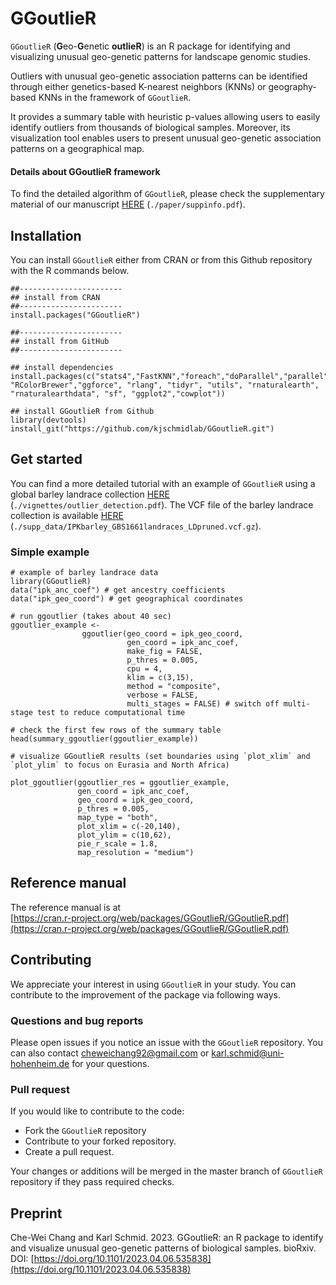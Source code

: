 # GGoutlieR

`GGoutlieR` (**G**eo-**G**enetic **outlieR**) is an R package for identifying and visualizing unusual geo-genetic patterns for landscape genomic studies.

Outliers with unusual geo-genetic association patterns can be identified through either genetics-based K-nearest neighbors (KNNs) or geography-based KNNs in the framework of `GGoutlieR`.

It provides a summary table with heuristic p-values allowing users to easily identify outliers from thousands of biological samples.
Moreover, its visualization tool enables users to present unusual geo-genetic association patterns on a geographical map.

#### Details about GGoutlieR framework

To find the detailed algorithm of `GGoutlieR`, please check the supplementary material of our manuscript [HERE](https://github.com/kjschmidlab/GGoutlieR/blob/master/paper/suppinfo.pdf) (`./paper/suppinfo.pdf`).

## Installation

You can install `GGoutlieR` either from CRAN or from this Github repository with the R commands below.

```
##-----------------------
## install from CRAN
##-----------------------
install.packages("GGoutlieR")

##-----------------------
## install from GitHub
##-----------------------

## install dependencies
install.packages(c("stats4","FastKNN","foreach","doParallel","parallel","scales", "RColorBrewer","ggforce", "rlang", "tidyr", "utils", "rnaturalearth", "rnaturalearthdata", "sf", "ggplot2","cowplot"))

## install GGoutlieR from Github
library(devtools)
install_git("https://github.com/kjschmidlab/GGoutlieR.git")
```

## Get started

You can find a more detailed tutorial with an example of `GGoutlieR` using a global barley landrace collection [HERE](https://github.com/kjschmidlab/GGoutlieR/blob/master/vignettes/outlier_detection.pdf) (`./vignettes/outlier_detection.pdf`). 
The VCF file of the barley landrace collection is available [HERE](https://github.com/kjschmidlab/GGoutlieR/blob/master/supp_data/IPKbarley_GBS1661landraces_LDpruned.vcf.gz) (`./supp_data/IPKbarley_GBS1661landraces_LDpruned.vcf.gz`).

### Simple example

```
# example of barley landrace data 
library(GGoutlieR)
data("ipk_anc_coef") # get ancestry coefficients
data("ipk_geo_coord") # get geographical coordinates

# run ggoutlier (takes about 40 sec)
ggoutlier_example <- 
                ggoutlier(geo_coord = ipk_geo_coord,
                          gen_coord = ipk_anc_coef,
                          make_fig = FALSE,
                          p_thres = 0.005, 
                          cpu = 4, 
                          klim = c(3,15), 
                          method = "composite",
                          verbose = FALSE,
                          multi_stages = FALSE) # switch off multi-stage test to reduce computational time
                          
# check the first few rows of the summary table
head(summary_ggoutlier(ggoutlier_example))     

# visualize GGoutlieR results (set boundaries using `plot_xlim` and `plot_ylim` to focus on Eurasia and North Africa)

plot_ggoutlier(ggoutlier_res = ggoutlier_example,
               gen_coord = ipk_anc_coef,
               geo_coord = ipk_geo_coord,
               p_thres = 0.005,
               map_type = "both",
               plot_xlim = c(-20,140),
               plot_ylim = c(10,62),
               pie_r_scale = 1.8,
               map_resolution = "medium")
```

## Reference manual

The reference manual is at  
[https://cran.r-project.org/web/packages/GGoutlieR/GGoutlieR.pdf](https://cran.r-project.org/web/packages/GGoutlieR/GGoutlieR.pdf)

## Contributing

We appreciate your interest in using `GGoutlieR` in your study. 
You can contribute to the improvement of the package via following ways.

### Questions and bug reports

Please open issues if you notice an issue with the `GGoutlieR` repository. 
You can also contact [cheweichang92@gmail.com](cheweichang92@gmail.com) or [karl.schmid@uni-hohenheim.de](karl.schmid@uni-hohenheim.de) for your questions.

### Pull request

If you would like to contribute to the code:

* Fork the `GGoutlieR` repository
* Contribute to your forked repository.
* Create a pull request.

Your changes or additions will be merged in the master branch of `GGoutlieR` repository if they pass required checks.

## Preprint
Che-Wei Chang and Karl Schmid. 2023. GGoutlieR: an R package to identify and visualize unusual geo-genetic patterns of biological samples. bioRxiv. DOI: [https://doi.org/10.1101/2023.04.06.535838](https://doi.org/10.1101/2023.04.06.535838)



